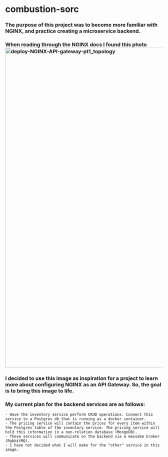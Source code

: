 # combustion-sorc

### The purpose of this project was to become more familiar with NGINX, and practice creating a microservice backend. 
### When reading through the NGINX docs I found this photo <img width="1024" alt="deploy-NGINX-API-gateway-pt1_topology" src="https://user-images.githubusercontent.com/105041614/231921611-cfca4b48-5bb9-4f40-b415-1776166a6576.png">

### I decided to use this image as inspiration for a project to learn more about configuring NGINX as an API Gateway. So, the goal is to bring this image to life.

### My current plan for the backend services are as follows:
    - Have the inventory service perform CRUD operations. Connect this service to a Postgres db that is running as a docker container.
    - The pricing service will contain the prices for every item within the Postgres table of the inventory service. The pricing service will hold this information in a non-relation database (MongoDB). 
    - These services will communicate on the backend via a messabe broker (RabbitMQ).
    - I have not decided what I will make for the "other" service in this image. 
    
    
